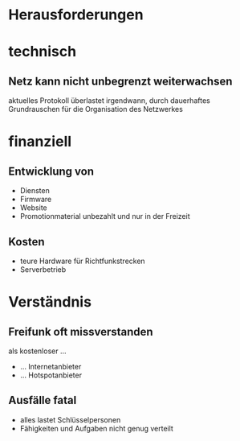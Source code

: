 # Herausforderungen


# technisch
## Netz kann nicht unbegrenzt weiterwachsen
aktuelles Protokoll &uuml;berlastet irgendwann, durch dauerhaftes Grundrauschen f&uuml;r die Organisation des Netzwerkes


# finanziell
## Entwicklung von
* Diensten
* Firmware
* Website
* Promotionmaterial
unbezahlt und nur in der Freizeit
## Kosten
* teure Hardware f&uuml;r Richtfunkstrecken
* Serverbetrieb


# Verst&auml;ndnis
## Freifunk oft missverstanden
als kostenloser ...
* ... Internetanbieter
* ... Hotspotanbieter

## Ausf&auml;lle fatal
* alles lastet Schl&uuml;sselpersonen
* F&auml;higkeiten und Aufgaben nicht genug verteilt
